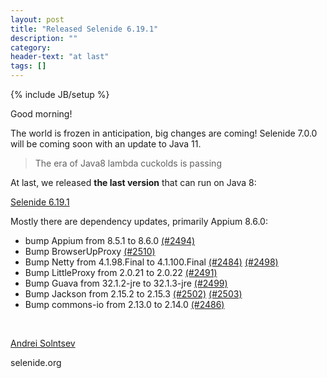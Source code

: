 ```yaml
---
layout: post
title: "Released Selenide 6.19.1"
description: ""
category:
header-text: "at last"
tags: []
---
```

{% include JB/setup %}

Good morning! 

The world is frozen in anticipation, big changes are coming!
Selenide 7.0.0 will be coming soon with an update to Java 11.

> The era of Java8 lambda cuckolds is passing

At last, we released **the last version** that can run on Java 8:

[Selenide 6.19.1](https://github.com/selenide/selenide/milestone/193?closed=1)

Mostly there are dependency updates, primarily Appium 8.6.0: 

* bump Appium from 8.5.1 to 8.6.0 [(#2494)](https://github.com/selenide/selenide/pull/2494)
* Bump BrowserUpProxy [(#2510)](https://github.com/selenide/selenide/pull/2510)
* Bump Netty from 4.1.98.Final to 4.1.100.Final [(#2484)](https://github.com/selenide/selenide/pull/2484) [(#2498)](https://github.com/selenide/selenide/pull/2498)
* Bump LittleProxy from 2.0.21 to 2.0.22 [(#2491)](https://github.com/selenide/selenide/pull/2491)
* Bump Guava from 32.1.2-jre to 32.1.3-jre [(#2499)](https://github.com/selenide/selenide/pull/2499)
* Bump Jackson from 2.15.2 to 2.15.3 [(#2502)](https://github.com/selenide/selenide/pull/2502) [(#2503)](https://github.com/selenide/selenide/pull/2503)
* Bump commons-io from 2.13.0 to 2.14.0 [(#2486)](https://github.com/selenide/selenide/pull/2486)

<br>

[Andrei Solntsev](http://asolntsev.github.io/)

selenide.org
